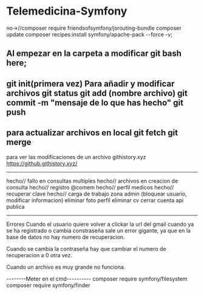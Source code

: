 # Telemedicina-Symfony
no->//composer require friendsofsymfony/jsrouting-bundle
 composer update
 composer recipes:install symfony/apache-pack --force -v;

Al empezar
en la carpeta a modificar git bash here;
-----------
git init(primera vez)
Para añadir y modificar archivos
git status 
git add (nombre archivo)
git commit -m "mensaje de lo que has hecho"
git push
-----------------
para actualizar archivos en local
git fetch
git merge
----------------
para ver las modificaciones de un archivo
githistory.xyz
https://github.githistory.xyz/


--------------------------------------------------------------------

hecho// fallo en consultas multiples
hecho// archivos en creacion de consulta
hecho// registro @comem
hecho// perfil medicos
hecho// recuperar clave
hecho// carga de trabajo
zona admin (bloquear usuario, modificar informacion)
eliminar foto perfil
eliminar cv
cerrar cuenta
api publica

---------------------------------------------------------------------------
Errores
Cuando el usuario quiere volver a clickar la url del gmail cuando ya se ha registrado o cambia constraseña sale un error gigante, ya que en la base de datos no hay numero de recuperacion.

Cuando se cambia la contraseña hay que cambiar el numero de recuperacion a 0 otra vez.

Cuando un archivo es muy grande no funciona.


--------Meter en el cmd----------
composer require symfony/filesystem
composer require symfony/finder

